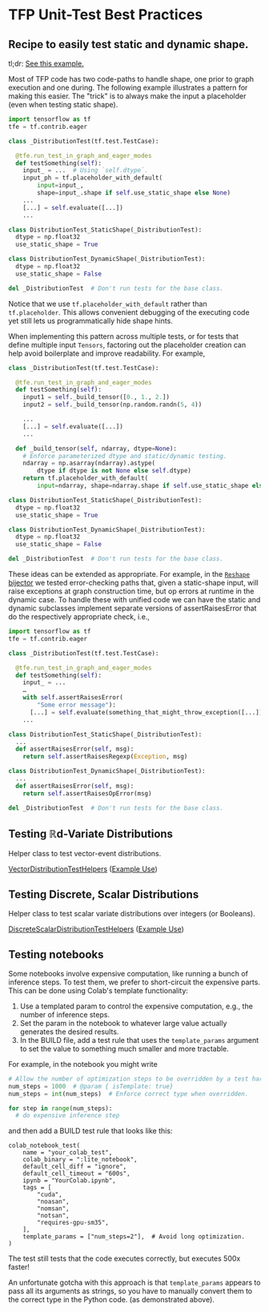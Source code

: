 # TFP Unit-Test Best Practices

## Recipe to easily test static and dynamic shape.

tl;dr: [See this example.](https://github.com/tensorflow/probability/commit/748af84a032cde7cb256457dba59985f2f483923)

Most of TFP code has two code-paths to handle shape, one prior to graph
execution and one during. The following example illustrates a pattern for making
this easier. The "trick" is to always make the input a placeholder (even when
testing static shape).

```python
import tensorflow as tf
tfe = tf.contrib.eager

class _DistributionTest(tf.test.TestCase):

  @tfe.run_test_in_graph_and_eager_modes
  def testSomething(self):
    input_ = ...  # Using `self.dtype`.
    input_ph = tf.placeholder_with_default(
        input=input_,
        shape=input_.shape if self.use_static_shape else None)
    ...
    [...] = self.evaluate([...])
    ...

class DistributionTest_StaticShape(_DistributionTest):
  dtype = np.float32
  use_static_shape = True

class DistributionTest_DynamicShape(_DistributionTest):
  dtype = np.float32
  use_static_shape = False

del _DistributionTest  # Don't run tests for the base class.
```


Notice that we use `tf.placeholder_with_default` rather than `tf.placeholder`.
This allows convenient debugging of the executing code yet still lets us
programmatically hide shape hints.

When implementing this pattern across multiple tests, or for tests that define
multiple input `Tensors`, factoring out the placeholder creation can help
avoid boilerplate and improve readability. For example,

```python
class _DistributionTest(tf.test.TestCase):

  @tfe.run_test_in_graph_and_eager_modes
  def testSomething(self):
    input1 = self._build_tensor([0., 1., 2.])
    input2 = self._build_tensor(np.random.randn(5, 4))

    ...
    [...] = self.evaluate([...])
    ...

  def _build_tensor(self, ndarray, dtype=None):
    # Enforce parameterized dtype and static/dynamic testing.
    ndarray = np.asarray(ndarray).astype(
        dtype if dtype is not None else self.dtype)
    return tf.placeholder_with_default(
        input=ndarray, shape=ndarray.shape if self.use_static_shape else None)

class DistributionTest_StaticShape(_DistributionTest):
  dtype = np.float32
  use_static_shape = True

class DistributionTest_DynamicShape(_DistributionTest):
  dtype = np.float32
  use_static_shape = False

del _DistributionTest  # Don't run tests for the base class.
```

These ideas can be extended as appropriate. For example, in the [`Reshape`
bijector](https://github.com/tensorflow/probability/blob/master/tensorflow_probability/python/bijectors/reshape_test.py)
we tested error-checking paths that, given a static-shape input, will raise
exceptions at graph construction time, but op errors at runtime in the dynamic
case. To handle these with unified code we can have the static and dynamic
subclasses implement separate versions of assertRaisesError that do the
respectively appropriate check, i.e.,

```python
import tensorflow as tf
tfe = tf.contrib.eager

class _DistributionTest(tf.test.TestCase):

  @tfe.run_test_in_graph_and_eager_modes
  def testSomething(self):
    input_ = ...
    …
    with self.assertRaisesError(
        "Some error message"):
      [...] = self.evaluate(something_that_might_throw_exception([...]))
    ...

class DistributionTest_StaticShape(_DistributionTest):
  ...
  def assertRaisesError(self, msg):
    return self.assertRaisesRegexp(Exception, msg)

class DistributionTest_DynamicShape(_DistributionTest):
  ...
  def assertRaisesError(self, msg):
    return self.assertRaisesOpError(msg)

del _DistributionTest  # Don't run tests for the base class.
```


## Testing ℝd-Variate Distributions

Helper class to test vector-event distributions.

[VectorDistributionTestHelpers](https://github.com/tensorflow/tensorflow/blob/master/tensorflow/contrib/distributions/python/ops/test_util.py#L193) ([Example Use](https://github.com/tensorflow/probability/blob/master/tensorflow_probability/python/distributions/mixture_same_family_test.py#L91))

## Testing Discrete, Scalar Distributions

Helper class to test scalar variate distributions over integers (or Booleans).

[DiscreteScalarDistributionTestHelpers](https://github.com/tensorflow/probability/blob/master/tensorflow_probability/python/internal/test_util.py#L32) ([Example Use](https://github.com/tensorflow/probability/blob/master/tensorflow_probability/python/distributions/poisson_lognormal_test.py#L34))

## Testing notebooks

Some notebooks involve expensive computation, like running a bunch of
inference steps. To test them, we prefer to short-circuit the expensive parts.
This can be done using Colab's template functionality:

1. Use a templated param to control the expensive computation, e.g., the number
   of inference steps.
2. Set the param in the notebook to whatever large value actually generates the
   desired results.
3. In the BUILD file, add a test rule that uses the `template_params` argument
   to set the value to something much smaller and more tractable.

For example, in the notebook you might write

```python
# Allow the number of optimization steps to be overridden by a test harness.
num_steps = 1000  # @param { isTemplate: true}
num_steps = int(num_steps)  # Enforce correct type when overridden.

for step in range(num_steps):
  # do expensive inference step
```

and then add a BUILD test rule that looks like this:

```
colab_notebook_test(
    name = "your_colab_test",
    colab_binary = ":lite_notebook",
    default_cell_diff = "ignore",
    default_cell_timeout = "600s",
    ipynb = "YourColab.ipynb",
    tags = [
        "cuda",
        "noasan",
        "nomsan",
        "notsan",
        "requires-gpu-sm35",
    ],
    template_params = ["num_steps=2"],  # Avoid long optimization.
)
```

The test still tests that the code executes correctly, but executes 500x faster!

An unfortunate gotcha with this approach is that `template_params` appears to
pass all its arguments as strings, so you have to manually convert them to the
correct type in the Python code. (as demonstrated above).
